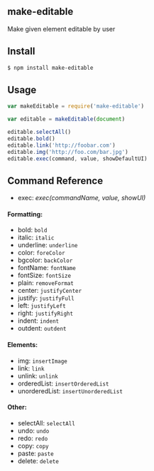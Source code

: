 ## make-editable

Make given element editable by user

## Install

```bash
$ npm install make-editable
```

## Usage

```js
var makeEditable = require('make-editable')

var editable = makeEditable(document)

editable.selectAll()
editable.bold()
editable.link('http://foobar.com')
editable.img('http://foo.com/bar.jpg')
editable.exec(command, value, showDefaultUI)
```

## Command Reference

* exec: *exec(commandName, value, showUI)*

#### Formatting:

* bold: `bold`
* italic: `italic`
* underline: `underline`
* color: `foreColor`
* bgcolor: `backColor`
* fontName: `fontName`
* fontSize: `fontSize`
* plain: `removeFormat`
* center: `justifyCenter`
* justify: `justifyFull`
* left: `justifyLeft`
* right: `justifyRight`
* indent: `indent`
* outdent: `outdent`

#### Elements:

* img: `insertImage`
* link: `link`
* unlink: `unlink`
* orderedList: `insertOrderedList`
* unorderedList: `insertUnorderedList`

#### Other:

* selectAll: `selectAll`
* undo: `undo`
* redo: `redo`
* copy: `copy`
* paste: `paste`
* delete: `delete`
